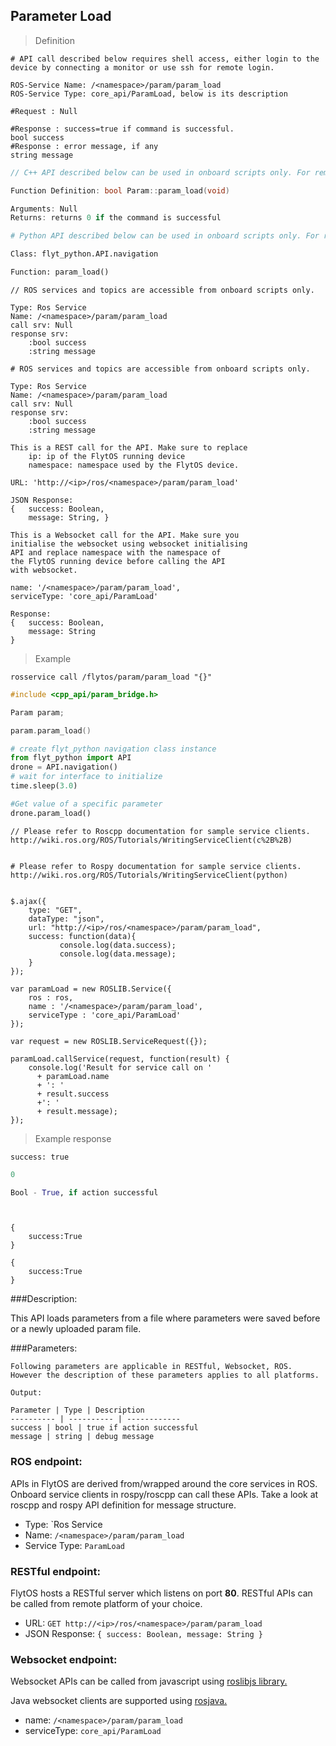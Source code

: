 ## Parameter Load

> Definition

```shell
# API call described below requires shell access, either login to the device by connecting a monitor or use ssh for remote login.

ROS-Service Name: /<namespace>/param/param_load
ROS-Service Type: core_api/ParamLoad, below is its description

#Request : Null

#Response : success=true if command is successful.  
bool success
#Response : error message, if any
string message
```

```cpp
// C++ API described below can be used in onboard scripts only. For remote scripts you can use http client libraries to call FlytOS REST endpoints from C++.

Function Definition: bool Param::param_load(void)

Arguments: Null
Returns: returns 0 if the command is successful
```

```python
# Python API described below can be used in onboard scripts only. For remote scripts you can use http client libraries to call FlytOS REST endpoints from Python.

Class: flyt_python.API.navigation

Function: param_load()
```

```cpp--ros
// ROS services and topics are accessible from onboard scripts only.

Type: Ros Service
Name: /<namespace>/param/param_load
call srv: Null
response srv: 
    :bool success
    :string message
```

```python--ros
# ROS services and topics are accessible from onboard scripts only.

Type: Ros Service
Name: /<namespace>/param/param_load
call srv: Null
response srv: 
    :bool success
    :string message
```

```javascript--REST
This is a REST call for the API. Make sure to replace 
    ip: ip of the FlytOS running device
    namespace: namespace used by the FlytOS device.

URL: 'http://<ip>/ros/<namespace>/param/param_load'

JSON Response:
{   success: Boolean,
    message: String, }

```

```javascript--Websocket
This is a Websocket call for the API. Make sure you 
initialise the websocket using websocket initialising 
API and replace namespace with the namespace of 
the FlytOS running device before calling the API 
with websocket.

name: '/<namespace>/param/param_load',
serviceType: 'core_api/ParamLoad'

Response:
{   success: Boolean,
    message: String
}

```

> Example

```shell
rosservice call /flytos/param/param_load "{}" 
```

```cpp
#include <cpp_api/param_bridge.h>

Param param;

param.param_load()
```

```python
# create flyt_python navigation class instance
from flyt_python import API
drone = API.navigation()
# wait for interface to initialize
time.sleep(3.0)

#Get value of a specific parameter
drone.param_load()
```

```cpp--ros
// Please refer to Roscpp documentation for sample service clients. http://wiki.ros.org/ROS/Tutorials/WritingServiceClient(c%2B%2B)
```

```python--ros

# Please refer to Rospy documentation for sample service clients. http://wiki.ros.org/ROS/Tutorials/WritingServiceClient(python)

```

```javascript--REST

$.ajax({
    type: "GET",
    dataType: "json",
    url: "http://<ip>/ros/<namespace>/param/param_load",  
    success: function(data){
           console.log(data.success);
           console.log(data.message);
    }
});

```

```javascript--Websocket
var paramLoad = new ROSLIB.Service({
    ros : ros,
    name : '/<namespace>/param/param_load',
    serviceType : 'core_api/ParamLoad'
});

var request = new ROSLIB.ServiceRequest({});

paramLoad.callService(request, function(result) {
    console.log('Result for service call on '
      + paramLoad.name
      + ': '
      + result.success
      +': '
      + result.message);
});
```

> Example response

```shell
success: true
```

```cpp
0
```

```python
Bool - True, if action successful
```

```cpp--ros
```

```python--ros
```

```javascript--REST
{
    success:True
}

```

```javascript--Websocket
{
    success:True
}

```

###Description:

This API loads parameters from a file where parameters were saved before or a newly uploaded param file.

###Parameters:
    
    Following parameters are applicable in RESTful, Websocket, ROS. However the description of these parameters applies to all platforms. 
    
    Output:
    
    Parameter | Type | Description
    ---------- | ---------- | ------------
    success | bool | true if action successful
    message | string | debug message

### ROS endpoint:

APIs in FlytOS are derived from/wrapped around the core  services in ROS. Onboard service clients in rospy/roscpp can call these APIs. Take a look at roscpp and rospy API definition for message structure. 

* Type: `Ros Service
* Name: `/<namespace>/param/param_load`
* Service Type: `ParamLoad`

### RESTful endpoint:

FlytOS hosts a RESTful server which listens on port **80**. RESTful APIs can be called from remote platform of your choice.

* URL: `GET http://<ip>/ros/<namespace>/param/param_load`
* JSON Response:
`{
    success: Boolean,
    message: String
}`

### Websocket endpoint:

Websocket APIs can be called from javascript using  [roslibjs library.](https://github.com/RobotWebTools/roslibjs) 

Java websocket clients are supported using [rosjava.](http://wiki.ros.org/rosjava)

* name: `/<namespace>/param/param_load`
* serviceType: `core_api/ParamLoad`